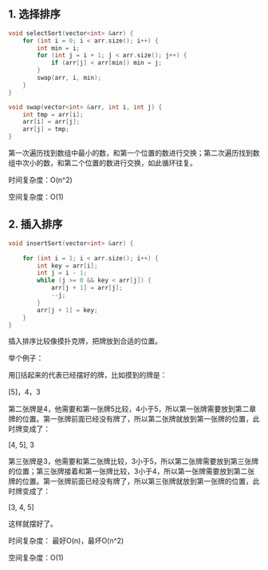 ## 1. 选择排序

``` cpp
void selectSort(vector<int> &arr) {
    for (int i = 0; i < arr.size(); i++) {
        int min = i;
        for (int j = i + 1; j < arr.size(); j++) {
            if (arr[j] < arr[min]) min = j;
        }
        swap(arr, i, min);
    }
}

void swap(vector<int> &arr, int i, int j) {
    int tmp = arr[i];
    arr[i] = arr[j];
    arr[j] = tmp;
}
```

第一次遍历找到数组中最小的数，和第一个位置的数进行交换；第二次遍历找到数组中次小的数，和第二个位置的数进行交换，如此循环往复。

时间复杂度：O(n^2)

空间复杂度：O(1)

## 2. 插入排序

``` cpp
void insertSort(vector<int> &arr) {
   
    for (int i = 1; i < arr.size(); i++) {
        int key = arr[i];
        int j = i - 1;
        while (j >= 0 && key < arr[j]) {
            arr[j + 1] = arr[j];
            --j;
        }
        arr[j + 1] = key;
    }
}
```

插入排序比较像摸扑克牌，把牌放到合适的位置。

举个例子：

用[]括起来的代表已经摆好的牌，比如摸到的牌是：

[5]，4，3

第二张牌是4，他需要和第一张牌5比较，4小于5，所以第一张牌需要放到第二章牌的位置。第一张牌前面已经没有牌了，所以第二张牌就放到第一张牌的位置，此时牌变成了：

[4, 5], 3

第三张牌是3，他需要和第二张牌比较，3小于5，所以第二张牌需要放到第三张牌的位置；第三张牌接着和第一张牌比较，3小于4，所以第一张牌需要放到第二张牌的位置。第一张牌前面已经没有牌了，所以第三张牌就放到第一张牌的位置，此时牌变成了：

[3, 4, 5]

这样就摆好了。

时间复杂度： 最好O(n)，最坏O(n^2)

空间复杂度：O(1)



